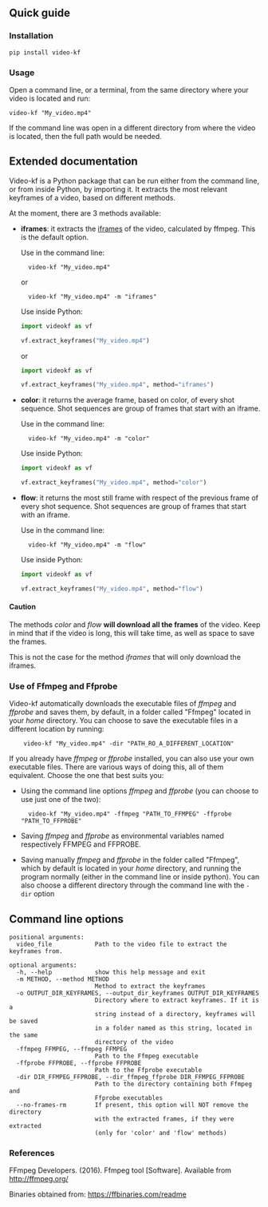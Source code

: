## Quick guide
### Installation
    pip install video-kf
### Usage
Open a command line, or a terminal, from the same directory where your video is located and run:
    
    video-kf "My_video.mp4"
    
If the command line was open in a different directory from where the video is located, then the full path would be 
needed.

## Extended documentation
Video-kf is a Python package that can be run either from the command line, or from inside Python, by importing it.
It extracts the most relevant keyframes of a video, based on different methods.

At the moment, there are 3 methods available:

- **iframes**: it extracts the [iframes](https://en.wikipedia.org/wiki/Video_compression_picture_types) of the video, 
calculated by ffmpeg. This is the default option.

    Use in the command line:
        
        video-kf "My_video.mp4"
    
    or
    
        video-kf "My_video.mp4" -m "iframes"
        
    Use inside Python:
    
    ```python
    import videokf as vf
    
    vf.extract_keyframes("My_video.mp4")
    ```
    
    or
    
    ```python
    import videokf as vf
    
    vf.extract_keyframes("My_video.mp4", method="iframes")
    ```

- **color**: it returns the average frame, based on color, of every shot sequence. Shot sequences are group of frames 
that start with an iframe.

    Use in the command line:
    
        video-kf "My_video.mp4" -m "color"
        
    Use inside Python:
    
    ```python
    import videokf as vf
    
    vf.extract_keyframes("My_video.mp4", method="color")
    ```

- **flow**: it returns the most still frame with respect of the previous frame of every shot sequence. Shot sequences 
are group of frames that start with an iframe.
 
    Use in the command line:
    
        video-kf "My_video.mp4" -m "flow"
        
    Use inside Python:
    
    ```python
    import videokf as vf
    
    vf.extract_keyframes("My_video.mp4", method="flow")
    ```

#### Caution

The methods *color* and *flow* **will download all the frames** of the video. Keep in mind that if the video is long, 
this will take time, as well as space to save the frames.

This is not the case for the method *iframes* that will only download the iframes.

### Use of Ffmpeg and Ffprobe
Video-kf automatically downloads the executable files of *ffmpeg* and *ffprobe* and saves them, by default, in a 
folder called "Ffmpeg" located in your *home* directory. You can choose to save the executable files in a different 
location by running:

        video-kf "My_video.mp4" -dir "PATH_RO_A_DIFFERENT_LOCATION"

If you already have *ffmpeg* or *ffprobe* installed, you can also use your own executable files. There are various ways 
of doing this, all of them equivalent. Choose the one that best suits you:

- Using the command line options *ffmpeg* and *ffprobe* (you can choose to use just one of the two):

        video-kf "My_video.mp4" -ffmpeg "PATH_TO_FFMPEG" -ffprobe "PATH_TO_FFPROBE"

- Saving *ffmpeg* and *ffprobe* as environmental variables named respectively FFMPEG and FFPROBE.
- Saving manually *ffmpeg* and *ffprobe* in the folder called "Ffmpeg", which by default is located in your *home* 
directory, and running the program normally (either in the command line or inside python). You can also choose a 
different directory through the command line with the ```-dir``` option

## Command line options
    positional arguments:
      video_file            Path to the video file to extract the keyframes from.
    
    optional arguments:
      -h, --help            show this help message and exit
      -m METHOD, --method METHOD
                            Method to extract the keyframes
      -o OUTPUT_DIR_KEYFRAMES, --output_dir_keyframes OUTPUT_DIR_KEYFRAMES
                            Directory where to extract keyframes. If it is a
                            string instead of a directory, keyframes will be saved
                            in a folder named as this string, located in the same
                            directory of the video
      -ffmpeg FFMPEG, --ffmpeg FFMPEG
                            Path to the Ffmpeg executable
      -ffprobe FFPROBE, --ffprobe FFPROBE
                            Path to the Ffprobe executable
      -dir DIR_FFMPEG_FFPROBE, --dir_ffmpeg_ffprobe DIR_FFMPEG_FFPROBE
                            Path to the directory containing both Ffmpeg and
                            Ffprobe executables
      --no-frames-rm        If present, this option will NOT remove the directory
                            with the extracted frames, if they were extracted
                            (only for 'color' and 'flow' methods)

### References

FFmpeg Developers. (2016). Ffmpeg tool [Software].
Available from http://ffmpeg.org/

Binaries obtained from: https://ffbinaries.com/readme
 